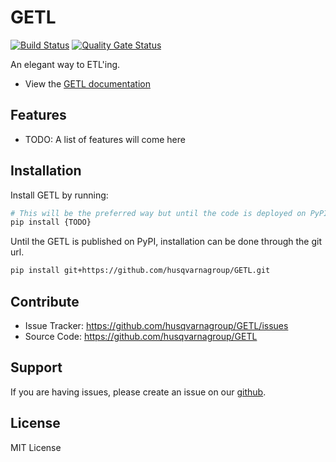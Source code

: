 GETL
====

[![Build Status](https://dev.azure.com/husqvarna-ailab/GETL/_apis/build/status/husqvarnagroup.GETL?branchName=master)](https://dev.azure.com/husqvarna-ailab/GETL/_build/latest?definitionId=1&branchName=master)
[![Quality Gate Status](https://sonarcloud.io/api/project_badges/measure?project=GETL&metric=alert_status)](https://sonarcloud.io/dashboard?id=GETL)

An elegant way to ETL'ing.

- View the [GETL documentation](https://getl.readthedocs.io)

Features
--------

- TODO: A list of features will come here

Installation
------------

Install GETL by running:

```sh
# This will be the preferred way but until the code is deployed on PyPI, this is not possible
pip install {TODO}
```

Until the GETL is published on PyPI, installation can be done through the git url.

```sh
pip install git+https://github.com/husqvarnagroup/GETL.git
```


Contribute
----------

- Issue Tracker: https://github.com/husqvarnagroup/GETL/issues
- Source Code: https://github.com/husqvarnagroup/GETL

Support
-------

If you are having issues, please create an issue on our [github](https://github.com/husqvarnagroup/GETL/issues).

License
-------

MIT License
